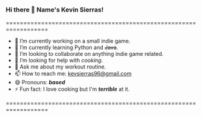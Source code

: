 ### Hi there 👋 Name's Kevin Sierras!

==================================================================

- 🔭 I’m currently working on a small indie game.
- 🌱 I’m currently learning Python and ~~Java~~.
- 👯 I’m looking to collaborate on anything indie game related. 
- 🤔 I’m looking for help with _cooking_.
- 💬 Ask me about my workout routine.
- 📫 How to reach me: kevsierras96@gmail.com
- 😄 Pronouns: **_based_**
- ⚡ Fun fact: I love cooking but I'm ***terrible*** at it.

==================================================================
